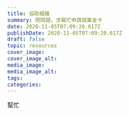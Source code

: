 ```yaml
---
title: 協助櫃檯
summary: 問問題，求幫忙申請就業金卡
date: 2020-11-05T07:09:20.617Z
publishDate: 2020-11-05T07:09:20.617Z
draft: false
topic: resources
cover_image: 
cover_image_alt:
media_image:
media_image_alt:
tags:
categories:
---
```

幫忙